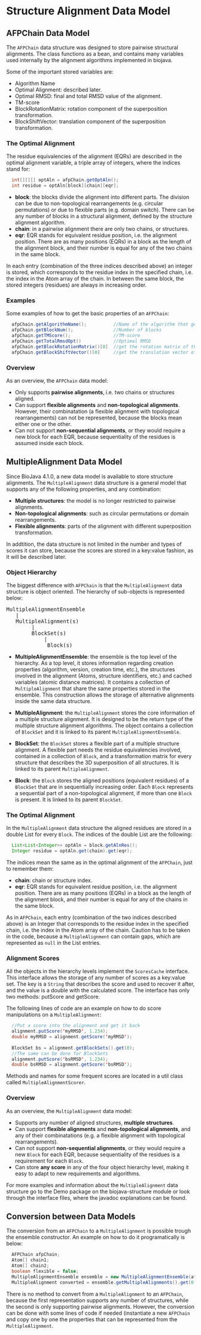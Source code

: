 Structure Alignment Data Model
===

## AFPChain Data Model

The `AFPChain` data structure was designed to store pairwise structural
alignments. The class functions as a bean, and contains many variables 
used internally by the alignment algorithms implemented in biojava.

Some of the important stored variables are:
* Algorithm Name
* Optimal Alignment: described later.
* Optimal RMSD: final and total RMSD value of the alignment.
* TM-score
* BlockRotationMatrix: rotation component of the superposition transformation.
* BlockShiftVector: translation component of the superposition transformation.

### The Optimal Alignment

The residue equivalencies of the alignment (EQRs) are described in the optimal 
alignment variable, a triple array of integers, where the indices stand for:

```java
  int[][][] optAln = afpChain.getOptAln();
  int residue = optAln[block][chain][eqr];
```

* **block**: the blocks divide the alignment into different parts. The 
division can be due to non-topological rearrangements (e.g. circular 
permutations) or due to flexible parts (e.g. domain switch). There can 
be any number of blocks in a structural alignment, defined by the structure 
alignment algorithm.
* **chain**: in a pairwise alignment there are only two chains, or structures.
* **eqr**: EQR stands for equivalent residue position, i.e. the alignment 
position. There are as many positions (EQRs) in a block as the length of 
the alignment block, and their number is equal for any of the two chains in 
the same block.

In each entry (combination of the three indices described above) an integer 
is stored, which corresponds to the residue index in the specified chain, i.e.
the index in the Atom array of the chain. In between the same block, the stored
integers (residues) are always in increasing order.

### Examples

Some examples of how to get the basic properties of an `AFPChain`:

```java
  afpChain.getAlgorithmName();          //Name of the algorithm that generated the alignment
  afpChain.getBlockNum();               //Number of blocks
  afpChain.getTMScore();                //TM-score
  afpChain.getTotalRmsdOpt()            //Optimal RMSD 
  afpChain.getBlockRotationMatrix()[0]  //get the rotation matrix of the first block
  afpChain.getBlockShiftVector()[0]     //get the translation vector of the first block
```

### Overview

As an overview, the `AFPChain` data model:

* Only supports **pairwise alignments**, i.e. two chains or structures aligned.
* Can support **flexible alignments** and **non-topological alignments**. 
However, their combinatation (a flexible alignment with topological rearrangements) 
can not be represented, because the blocks mean either one or the other. 
* Can not support **non-sequential alignments**, or they would require a new block 
for each EQR, because sequentiality of the residues is assumed inside each block.

## MultipleAlignment Data Model

Since BioJava 4.1.0, a new data model is available to store structure alignments.
The `MultipleAlignment` data structure is a general model that supports any of the 
following properties, and any combination:

* **Multiple structures**: the model is no longer restricted to pairwise alignments.
* **Non-topological alignments**: such as circular permutations or domain rearrangements.
* **Flexible alignments**: parts of the alignment with different superposition 
transformation.

In addtition, the data structure is not limited in the number and types of scores
it can store, because the scores are stored in a key:value fashion, as it will be
described later.

### Object Hierarchy

The biggest difference with `AFPChain` is that the `MultipleAlignment` data 
structure is object oriented.
The hierarchy of sub-objects is represented below:

<pre>
MultipleAlignmentEnsemble
   |
   MultipleAlignment(s)
        |
        BlockSet(s)
            |
             Block(s)
</pre>

* **MultipleAlignmentEnsemble**: the ensemble is the top level of the hierarchy.
As a top level, it stores information regarding creation properties (algorithm,
version, creation time, etc.), the structures involved in the alignment (Atoms,
structure identifiers, etc.) and cached variables (atomic distance matrices). 
It contains a collection of `MultipleAlignment` that share the same properties 
stored in the ensemble. This construction allows the storage of alternative 
alignments inside the same data structure.

* **MultipleAlignment**: the `MultipleAlignment` stores the core information of a 
multiple structure alignment. It is designed to be the return type of the multiple
structure alignment algorithms. The object contains a collection of `BlockSet` and 
it is linked to its parent `MultipleAlignmentEnsemble`.

* **BlockSet**: the `BlockSet` stores a flexible part of a multiple structure 
alignment. A flexible part needs the residue equivalencies involved, contained in
a collection of `Block`, and a transformation matrix for every structure that 
describes the 3D superposition of all structures. It is linked to its parent
`MultipleAlignment`.

* **Block**: the `Block` stores the aligned positions (equivalent residues) of a 
`BlockSet` that are in sequentially increasing order. Each `Block` represents a 
sequential part of a non-topological alignment, if more than one `Block` is present.
It is linked to its parent `BlockSet`.

### The Optimal Alignment

In the `MultipleAlignment` data structure the aligned residues are stored in a
double List for every `Block`. The indices of the double List are the following:

```java
  List<List<Integer>> optAln = block.getAlnRes();
  Integer residue = optAln.get(chain).get(eqr);
```

The indices mean the same as in the optimal alignment of the `AFPChain`, just to
remember them:

* **chain**: chain or structure index.
* **eqr**: EQR stands for equivalent residue position, i.e. the alignment 
position. There are as many positions (EQRs) in a block as the length of 
the alignment block, and their number is equal for any of the chains in 
the same block.

As in `AFPChain`, each entry (combination of the two indices described above) 
is an Integer that corresponds to the residue index in the specified chain, i.e.
the index in the Atom array of the chain. Caution has to be taken in the code,
because a `MultipleAlignment` can contain gaps, which are represented as `null`
in the List entries.

### Alignment Scores

All the objects in the hierarchy levels implement the `ScoresCache` interface.
This interface allows the storage of any number of scores as a key:value set.
The key is a `String` that describes the score and used to recover it after,
and the value is a double with the calculated score. The interface has only 
two methods: putScore and getScore.

The following lines of code are an example on how to do score manipulations
on a `MultipleAlignment`:

```java
  //Put a score into the alignment and get it back
  alignment.putScore('myRMSD', 1.234);
  double myRMSD = alignment.getScore('myRMSD');
  
  BlockSet bs = alignment.getBlockSets().get(0);
  //The same can be done for BlockSets
  alignment.putScore('bsRMSD', 1.234);
  double bsRMSD = alignment.getScore('bsRMSD');
```

Methods and names for some frequent scores are located in a util class called
`MultipleAlignmentScorer`.

### Overview

As an overview, the `MultipleAlignment` data model:

* Supports any number of aligned structures, **multiple structures**.
* Can support **flexible alignments** and **non-topological alignments**,
and any of their combinatations (e.g. a flexible alignment with topological 
rearrangements).
* Can not support **non-sequential alignments**, or they would require a new 
`Block` for each EQR, because sequentiality of the residues is a requirement
for each `Block`.
* Can store **any score** in any of the four object hierarchy level, making it
easy to adapt to new requirements and algorithms.

For more examples and information about the `MultipleAlignment` data structure 
go to the Demo package on the biojava-structure module or look through the interface 
files, where the javadoc explanations can be found.

## Conversion between Data Models

The conversion from an `AFPChain` to a `MultipleAlignment` is possible trough the
ensemble constructor. An example on how to do it programatically is below:

```java
  AFPChain afpChain;
  Atom[] chain1;
  Atom[] chain2;
  boolean flexible = false;
  MultipleAlignmentEnsemble ensemble = new MultipleAlignmentEnsemble(afpChain, chain1, chain2, false);
  MultipleAlignment converted = ensemble.getMultipleAlignments().get(0);
```

There is no method to convert from a `MultipleAlignment` to an `AFPChain`, because
the first representation supports any number of structures, while the second is 
only supporting pairwise alignments. However, the conversion can be done with some
lines of code if needed (instantiate a new `AFPChain` and copy one by one the 
properties that can be represented from the `MultipleAlignment`.
